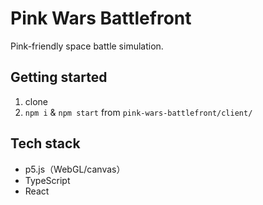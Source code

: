 # Pink Wars Battlefront

Pink-friendly space battle simulation.

## Getting started

1. clone
2. `npm i` & `npm start` from `pink-wars-battlefront/client/`

## Tech stack

* p5.js（WebGL/canvas）
* TypeScript
* React
